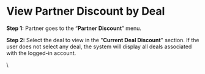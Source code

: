 # View Partner Discount by Deal

**Step 1:** Partner goes to the “**Partner Discount**” menu.

**Step 2:** Select the deal to view in the "**Current Deal Discount**" section. If the user does not select any deal, the system will display all deals associated with the logged-in account.

\
